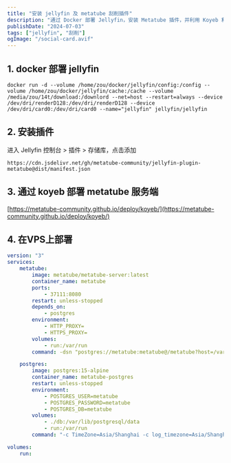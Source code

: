 ```yaml
---
title: "安装 jellyfin 及 metatube 刮削插件"
description: "通过 Docker 部署 Jellyfin，安装 Metatube 插件，并利用 Koyeb 和 VPS 实现高效视频服务。"
publishDate: "2024-07-03"
tags: ["jellyfin", "刮削"]
ogImage: "/social-card.avif"
---
```


<!-- more --> 

## 1. docker 部署 jellyfin
```
docker run -d --volume /home/zou/docker/jellyfin/config:/config --volume /home/zou/docker/jellyfin/cache:/cache --volume /media/zou/14t/download:/downlord --net=host --restart=always --device /dev/dri/renderD128:/dev/dri/renderD128 --device /dev/dri/card0:/dev/dri/card0 --name="jellyfin" jellyfin/jellyfin
```
## 2. 安装插件

进入 Jellyfin 控制台 > 插件 > 存储库，点击添加
``` 
https://cdn.jsdelivr.net/gh/metatube-community/jellyfin-plugin-metatube@dist/manifest.json
```

## 3. 通过 koyeb 部署 metatube 服务端
[https://metatube-community.github.io/deploy/koyeb/](https://metatube-community.github.io/deploy/koyeb/)
## 4. 在VPS上部署
```yml
version: "3"
services:
    metatube:
        image: metatube/metatube-server:latest
        container_name: metatube
        ports:
            - 37111:8080
        restart: unless-stopped
        depends_on:
            - postgres
        environment:
            - HTTP_PROXY=
            - HTTPS_PROXY=
        volumes:
            - run:/var/run
        command: -dsn "postgres://metatube:metatube@/metatube?host=/var/run/postgresql" -port 8080 -db-auto-migrate -db-prepared-stmt

    postgres:
        image: postgres:15-alpine
        container_name: metatube-postgres
        restart: unless-stopped
        environment:
            - POSTGRES_USER=metatube
            - POSTGRES_PASSWORD=metatube
            - POSTGRES_DB=metatube
        volumes:
            - ./db:/var/lib/postgresql/data
            - run:/var/run
        command: "-c TimeZone=Asia/Shanghai -c log_timezone=Asia/Shanghai -c listen_addresses='' -c unix_socket_permissions=0777"

volumes:
    run:

```